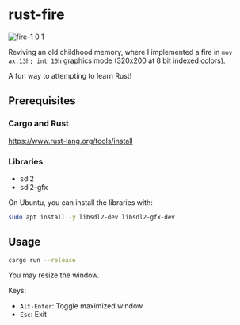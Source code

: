 # rust-fire

![fire-1 0 1](https://user-images.githubusercontent.com/67230/54908538-6aa3a700-4ee8-11e9-8dcc-1304767e0226.gif)

Reviving an old childhood memory, where I implemented a fire in
`mov ax,13h; int 10h` graphics mode (320x200 at 8 bit indexed colors).

A fun way to attempting to learn Rust!

## Prerequisites

### Cargo and Rust

https://www.rust-lang.org/tools/install

### Libraries

- sdl2
- sdl2-gfx

On Ubuntu, you can install the libraries with:

```bash
sudo apt install -y libsdl2-dev libsdl2-gfx-dev
```

## Usage

```bash
cargo run --release
```

You may resize the window.

Keys:

- `Alt-Enter`: Toggle maximized window
- `Esc`: Exit
